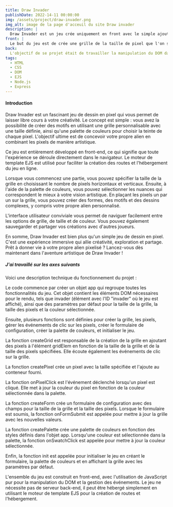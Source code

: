 ```yaml
---
title: Draw Invader
publishDate: 2022-14-11 00:00:00
img: /assets/project/draw-invader.png
img_alt: image de la page d'acceuil du site Draw invader
description: |
  Draw Invader est un jeu crée uniquement en front avec le simple ajout du moteur de template ejs pour la création de route et l'hébergement.
front: |
  Le but du jeu est de crée une grille de la taille de pixel que l'on souhaite et de crée notre alien via une palette de couleurs. 
back:  
  L'objectif de se projet était de travailler la manipulation du DOM dans sa globalité avec la création d'élément, utilisation des boucles, écouteurs d'événements...
tags:
  - HTML
  - CSS
  - DOM
  - EJS
  - Node.js
  - Express
---
```

#### Introduction

Draw Invader est un fascinant jeu de dessin en pixel qui vous permet de laisser libre cours à votre créativité. Le concept est simple : vous avez la possibilité de créer des motifs en utilisant une grille personnalisable avec une taille définie, ainsi qu'une palette de couleurs pour choisir la teinte de chaque pixel. L'objectif ultime est de concevoir votre propre alien en combinant les pixels de manière artistique.

Ce jeu est entièrement développé en front-end, ce qui signifie que toute l'expérience se déroule directement dans le navigateur. Le moteur de template EJS est utilisé pour faciliter la création des routes et l'hébergement du jeu en ligne.

Lorsque vous commencez une partie, vous pouvez spécifier la taille de la grille en choisissant le nombre de pixels horizontaux et verticaux. Ensuite, à l'aide de la palette de couleurs, vous pouvez sélectionner les nuances qui correspondent le mieux à votre vision artistique. En plaçant les pixels un par un sur la grille, vous pouvez créer des formes, des motifs et des dessins complexes, y compris votre propre alien personnalisé.

L'interface utilisateur conviviale vous permet de naviguer facilement entre les options de grille, de taille et de couleur. Vous pouvez également sauvegarder et partager vos créations avec d'autres joueurs.

En somme, Draw Invader est bien plus qu'un simple jeu de dessin en pixel. C'est une expérience immersive qui allie créativité, exploration et partage. Prêt à donner vie à votre propre alien pixelisé ? Lancez-vous dès maintenant dans l'aventure artistique de Draw Invader !

##### J'ai travaillé sur les axes suivants

Voici une description technique du fonctionnement du projet :

Le code commence par créer un objet app qui regroupe toutes les fonctionnalités du jeu. Cet objet contient les éléments DOM nécessaires pour le rendu, tels que invader (élément avec l'ID "invader" où le jeu est affiché), ainsi que des paramètres par défaut pour la taille de la grille, la taille des pixels et la couleur sélectionnée.

Ensuite, plusieurs fonctions sont définies pour créer la grille, les pixels, gérer les événements de clic sur les pixels, créer le formulaire de configuration, créer la palette de couleurs, et initialiser le jeu.

La fonction createGrid est responsable de la création de la grille en ajoutant des pixels à l'élément gridElem en fonction de la taille de la grille et de la taille des pixels spécifiées. Elle écoute également les événements de clic sur la grille.

La fonction createPixel crée un pixel avec la taille spécifiée et l'ajoute au conteneur fourni.

La fonction onPixelClick est l'événement déclenché lorsqu'un pixel est cliqué. Elle met à jour la couleur du pixel en fonction de la couleur sélectionnée dans la palette.

La fonction createForm crée un formulaire de configuration avec des champs pour la taille de la grille et la taille des pixels. Lorsque le formulaire est soumis, la fonction onFormSubmit est appelée pour mettre à jour la grille avec les nouvelles valeurs.

La fonction createPalette crée une palette de couleurs en fonction des styles définis dans l'objet app. Lorsqu'une couleur est sélectionnée dans la palette, la fonction onSwatchClick est appelée pour mettre à jour la couleur sélectionnée.

Enfin, la fonction init est appelée pour initialiser le jeu en créant le formulaire, la palette de couleurs et en affichant la grille avec les paramètres par défaut.

L'ensemble du jeu est construit en front-end, avec l'utilisation de JavaScript pur pour la manipulation du DOM et la gestion des événements. Le jeu ne nécessite pas de serveur back-end, il peut être hébergé simplement en utilisant le moteur de template EJS pour la création de routes et l'hébergement.

<!-- ```js
const app = {
  invader: document.getElementById('invader'),
  defaultGridSize: 16,
  defaultPixelSize: 20,
  selectedColor: 'white',
  styles: [
    'black',
    'white',
    'pink',
    'red',
    'orange',
    'yellow',
    'green',
    'blue',
    'purple'
  ],

  //?------------------- creation de la grille--------------
  createGrid: function (gridSize, pixelSize){
    const gridElem = document.createElement('div');
    gridElem.classList.add('grid');
    gridElem.style.width = gridSize * pixelSize + 'px';
    for(let pixelIndex = 0;
     pixelIndex < gridSize * gridSize;
      pixelIndex++){
      app.createPixel(pixelSize, gridElem);
    }
    gridElem.addEventListener('click', app.onPixelClick);
    app.invader.innerHTML = '';
    app.invader.appendChild(gridElem);
  }, 

  //?-------------------creation des pixels----------------
  createPixel: function (pixelSize,container){
    const pixelElem = document.createElement('div');
    pixelElem.classList.add('pixel');
    pixelElem.classList.add('pixel--white');
    pixelElem.style.width = pixelSize + 'px';
    pixelElem.style.height = pixelSize + 'px';
    container.appendChild(pixelElem);
  },

  //?----------------mise sur ecoute de l'evenement-----
  onPixelClick: function (event){

    if(event.target.classList.contains('pixel')){
      const pixel = event.target;
      app.styles.forEach(function(style){
        pixel.classList.remove('pixel--' + style);
      });
      pixel.classList.add('pixel--' + app.selectedColor);
    }
  },

  //?-----------------creation du formulaire--------
  createForm: function (){
    const form = document.querySelector('.configuration');
    app.createInput('Taille de la grille', form);
    app.createInput('Taille des pixels', form);
    const submitBtn = document.createElement('button');
    submitBtn.type = 'submit';
    submitBtn.textContent = 'Valider';
    form.appendChild(submitBtn);
    form.addEventListener('submit', app.onFormSubmit);
  },

  createInput: function (placeholder, container){
    const input = document.createElement('input');
    input.type = 'number';
    input.placeholder = placeholder;
    container.appendChild(input);
  },

  onFormSubmit: function (event){
    event.preventDefault();
    const gridSize = parseInt(event.target.querySelector
    ('input:nth-child(1)').value, 10);
    const pixelSize = parseInt(event.target.querySelector
    ('input:nth-child(2)').value, 10);
    if(gridSize && pixelSize){
      app.createGrid(gridSize, pixelSize);
    }
  },

  //?----------------creation d'une palette de couleur-----
  createPalette: function (){
    const paletteElem = document.createElement('div');
    paletteElem.classList.add('palette');
    app.styles.forEach(function(style){
      const colorElem = document.createElement('div');
      colorElem.classList.add(style);
      paletteElem.appendChild(colorElem);
    });
    paletteElem.querySelector
    (`.${app.selectedColor}`).classList.add('active');
    paletteElem.addEventListener('click', app.onSwatchClick);
    document.body.appendChild(paletteElem);
  },

  onSwatchClick: function (event){
    if(!event.target.classList.contains('palette')){
      document.querySelector
      ('.palette .active').classList.remove('active');
      app.selectedColor = event.target.className;
      event.target.classList.add('active');
    }
  },

  //?---------------initialisation des fonctions-----------
  init: function(){
    app.createForm();
    app.createPalette();
    //app.createGridAlt();
    app.createGrid(app.defaultGridSize, app.defaultPixelSize);
  }
};
app.init();
``` -->
